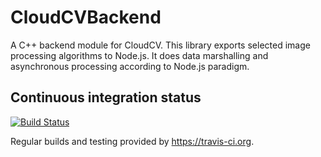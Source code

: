 CloudCVBackend
==============

A C++ backend module for CloudCV. This library exports selected image processing algorithms to Node.js. 
It does data marshalling and asynchronous processing according to Node.js paradigm.


## Continuous integration status 
[![Build Status](https://travis-ci.org/BloodAxe/CloudCVBackend.png?branch=master)](https://travis-ci.org/BloodAxe/CloudCVBackend)

Regular builds and testing provided by https://travis-ci.org.
